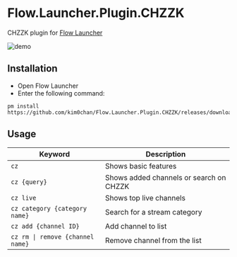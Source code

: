# Flow.Launcher.Plugin.CHZZK
CHZZK plugin for [Flow Launcher](https://github.com/Flow-launcher/Flow.Launcher)

![demo](https://github.com/user-attachments/assets/515accae-6b66-4c11-acae-7ef20d9ec6c2)

## Installation
- Open Flow Launcher
- Enter the following command:
```shell
pm install https://github.com/kim0chan/Flow.Launcher.Plugin.CHZZK/releases/download/v1.1.2/Flow.Launcher.Plugin.CHZZK.zip
```

## Usage
Keyword|Description
---|---
`cz`|Shows basic features
`cz {query}`|Shows added channels or search on CHZZK
`cz live`|Shows top live channels
`cz category {category name}`|Search for a stream category
`cz add {channel ID}`|Add channel to list
`cz rm \| remove {channel name}`|Remove channel from the list
